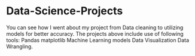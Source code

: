 # Data-Science-Projects
You can see how I went about my project from Data cleaning to utilizing models for better accuracy.
The projects above include use of following tools:
Pandas
matplotlib
Machine Learning models
Data Visualization
Data Wrangling.

